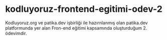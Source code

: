 # kodluyoruz-frontend-egitimi-odev-2
Kodluyoruz.org ve patika.dev işbirliği ile hazırnlanmış olan patika.dev platformunda yer alan Fron-end eğitimi kapsamında oluşturduğum 2. ödevimdir.
